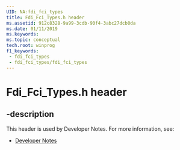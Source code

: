```yaml
---
UID: NA:fdi_fci_types
title: Fdi_Fci_Types.h header
ms.assetid: 912c8328-9a99-3cdb-90f4-3abc27dcb0da
ms.date: 01/11/2019
ms.keywords: 
ms.topic: conceptual
tech.root: winprog
f1_keywords:
 - fdi_fci_types
 - fdi_fci_types/fdi_fci_types
---
```


# Fdi_Fci_Types.h header


## -description

This header is used by Developer Notes. For more information, see:

- [Developer Notes](../_winprog/index.md)


